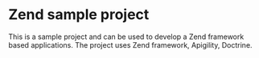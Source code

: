 # Zend sample project

This is a sample project and can be used to develop a Zend framework based applications. 
The project uses Zend framework, Apigility, Doctrine.
